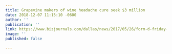 ```yaml
---
title: Grapevine makers of wine headache cure seek $3 million
date: 2018-12-07 11:15:10 -0600
author: ''
publication: ''
link: https://www.bizjournals.com/dallas/news/2017/05/26/form-d-friday-grapevine-makers-of-wine-headache.html?ana=e_du_prem&s=scroll&ed=2017-05-26&u=il%2F0jUhnnnHcvW%2FRFWLdBw09041e43&t=1495831813&j=78264491
image: ''
published: false

---
```

